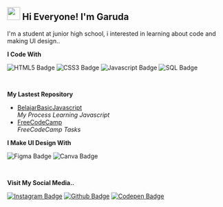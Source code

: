 ## <img src="https://media.tenor.com/images/b617c36f9db276d3146e974b8ff64f4c/tenor.gif" width="30px"> Hi Everyone! I'm Garuda

   I'm a student at junior high school, i interested in learning about code and making UI design..

**I Code With**

  ![HTML5 Badge](https://img.shields.io/badge/HTML5-E34F26?style=for-the-badge&logo=html5&logoColor=white) ![CSS3 Badge](https://img.shields.io/badge/CSS3-1572B6?style=for-the-badge&logo=css3&logoColor=white) ![Javascript Badge](https://img.shields.io/badge/JavaScript-F7DF1E?style=for-the-badge&logo=javascript&logoColor=black) ![SQL Badge](https://img.shields.io/badge/SQL-1572B6?style=for-the-badge)

</br>

**My Lastest Repository**
- [BelajarBasicJavascript](https://github.com/Mgkusumaputra/Belajar-Basic-Javascript) </br>
  *My Process Learning Javascript*
- [FreeCodeCamp](https://github.com/Mgkusumaputra/FreeCodeCamp) </br>
  *FreeCodeCamp Tasks*

**I Make UI Design With**

  ![Figma Badge](https://img.shields.io/badge/Figma-F24E1E?style=for-the-badge&logo=figma&logoColor=white) ![Canva Badge](https://img.shields.io/badge/Canva-%2300C4CC.svg?&style=for-the-badge&logo=Canva&logoColor=white)

</br>

**Visit My Social Media..**

  [![Instagram Badge](https://img.shields.io/badge/Instagram-E4405F?style=for-the-badge&logo=instagram&logoColor=white)](https://instagram.com/mgkusumaputra_0620) [![Github Badge](https://img.shields.io/badge/GitHub-100000?style=for-the-badge&logo=github&logoColor=white)](https://github.com/Mgkusumaputra) [![Codepen Badge](https://img.shields.io/badge/Codepen-000000?style=for-the-badge&logo=codepen&logoColor=white)](https://codepen.io/Mgkps_)
    

